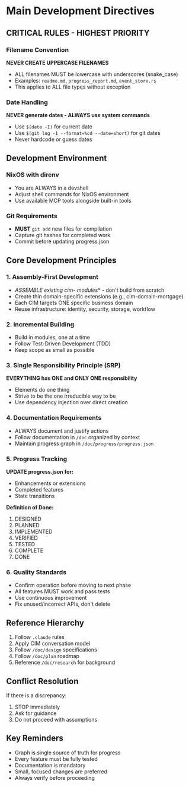 # Main Development Directives

## CRITICAL RULES - HIGHEST PRIORITY

### Filename Convention
**NEVER CREATE UPPERCASE FILENAMES**
- ALL filenames MUST be lowercase with underscores (snake_case)
- Examples: `readme.md`, `progress_report.md`, `event_store.rs`
- This applies to ALL file types without exception

### Date Handling
**NEVER generate dates - ALWAYS use system commands**
- Use `$(date -I)` for current date
- Use `$(git log -1 --format=%cd --date=short)` for git dates
- Never hardcode or guess dates

## Development Environment

### NixOS with direnv
- You are ALWAYS in a devshell
- Adjust shell commands for NixOS environment
- Use available MCP tools alongside built-in tools

### Git Requirements
- **MUST** `git add` new files for compilation
- Capture git hashes for completed work
- Commit before updating progress.json

## Core Development Principles

### 1. Assembly-First Development
- **ASSEMBLE existing cim-* modules** - don't build from scratch
- Create thin domain-specific extensions (e.g., cim-domain-mortgage)
- Each CIM targets ONE specific business domain
- Reuse infrastructure: identity, security, storage, workflow

### 2. Incremental Building
- Build in modules, one at a time
- Follow Test-Driven Development (TDD)
- Keep scope as small as possible

### 3. Single Responsibility Principle (SRP)
**EVERYTHING has ONE and ONLY ONE responsibility**
- Elements do one thing
- Strive to be the one irreducible way to be
- Use dependency injection over direct creation

### 4. Documentation Requirements
- ALWAYS document and justify actions
- Follow documentation in `/doc` organized by context
- Maintain progress graph in `/doc/progress/progress.json`

### 5. Progress Tracking
**UPDATE progress.json for:**
- Enhancements or extensions
- Completed features
- State transitions

**Definition of Done:**
1. DESIGNED
2. PLANNED
3. IMPLEMENTED
4. VERIFIED
5. TESTED
6. COMPLETE
7. DONE

### 6. Quality Standards
- Confirm operation before moving to next phase
- All features MUST work and pass tests
- Use continuous improvement
- Fix unused/incorrect APIs, don't delete

## Reference Hierarchy

1. Follow `.claude` rules
2. Apply CIM conversation model
3. Follow `/doc/design` specifications
4. Follow `/doc/plan` roadmap
5. Reference `/doc/research` for background

## Conflict Resolution

If there is a discrepancy:
1. STOP immediately
2. Ask for guidance
3. Do not proceed with assumptions

## Key Reminders

- Graph is single source of truth for progress
- Every feature must be fully tested
- Documentation is mandatory
- Small, focused changes are preferred
- Always verify before proceeding
